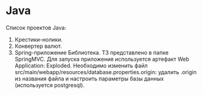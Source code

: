 # Java
Список проектов Java:
1) Крестики-нолики.
2) Конвертер валют.
3) Spring-приложение Библиотека. ТЗ представлено в папке SpringMVC. Для запуска приложения используется артефакт Web Application: Exploded. Необходимо изменить файл src/main/webapp/resources/database.properties.origin: удалить .origin из названия файла и настроить параметры базы данных (используется postgresql).
